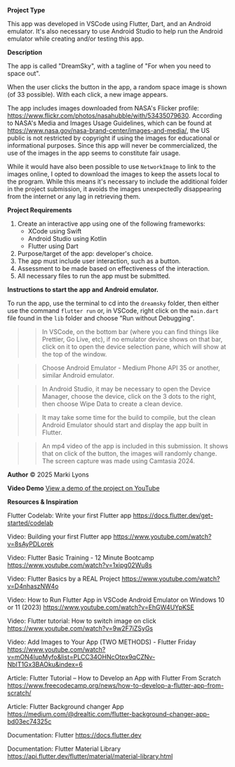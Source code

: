 **Project Type**

This app was developed in VSCode using Flutter, Dart, and an Android emulator. It's
also necessary to use Android Studio to help run the Android emulator while creating 
and/or testing this app.

**Description**

The app is called "DreamSky", with a tagline of "For when you need to space out". 

When the user clicks the button in the app, a random space image is shown (of 33 
possible). With each click, a new image appears. 

The app includes images downloaded from NASA's Flicker profile: 
https://www.flickr.com/photos/nasahubble/with/53435079630. According to NASA's Media
and Images Usage Guidelines, which can be found at 
https://www.nasa.gov/nasa-brand-center/images-and-media/,
the US public is not restricted by copyright if using the images for educational or
informational purposes. Since this app will never be commercialized, the use of the
images in the app seems to constitute fair usage.

While it would have also been possible to use `NetworkImage` to link to the images 
online, I opted to download the images to keep the assets local to the program. While 
this means it's necessary to include the additional folder in the project submission, 
it avoids the images unexpectedly disappearing from the internet or any lag in 
retrieving them.

**Project Requirements**

1. Create an interactive app using one of the following frameworks:
    - XCode using Swift
    - Android Studio using Kotlin
    - Flutter using Dart
2. Purpose/target of the app: developer's choice.
3. The app must include user interaction, such as a button.
4. Assessment to be made based on effectiveness of the interaction.
5. All necessary files to run the app must be submitted.

**Instructions to start the app and Android emulator.**

To run the app, use the terminal to cd into the `dreamsky` folder, then either use the 
command `flutter run` or, in VSCode, right click on the `main.dart` file found in the 
`lib` folder and choose "Run without Debugging".

>> In VSCode, on the bottom bar (where you can find things like Prettier, Go Live, etc),
if no emulator device shows on that bar, click on it to open the device selection pane,
which will show at the top of the window.

>> Choose Android Emulator - Medium Phone API 35 or another, similar Android emulator.

>> In Android Studio, it may be necessary to open the Device Manager, choose the device,
click on the 3 dots to the right, then choose Wipe Data to create a clean device.

>> It may take some time for the build to compile, but the clean Android Emulator should 
start and display the app built in Flutter.

>> An mp4 video of the app is included in this submission. It shows that on click of the 
button, the images will randomly change. The screen capture was made using Camtasia 2024.

**Author**
&copy; 2025 Marki Lyons 

**Video Demo**
[View a demo of the project on YouTube](https://youtu.be/5HLBGb5Tq2A) 

**Resources & Inspiration**

Flutter Codelab: Write your first Flutter app
https://docs.flutter.dev/get-started/codelab

Video: Building your first Flutter app
https://www.youtube.com/watch?v=8sAyPDLorek

Video: Flutter Basic Training - 12 Minute Bootcamp
https://www.youtube.com/watch?v=1xipg02Wu8s

Video: Flutter Basics by a REAL Project
https://www.youtube.com/watch?v=D4nhaszNW4o

Video: How to Run Flutter App in VSCode Android Emulator on Windows 10 or 11 (2023)
https://www.youtube.com/watch?v=EhGW4UYpKSE

Video: Flutter tutorial: How to switch image on click
https://www.youtube.com/watch?v=9w2F7iZSyGs

Video: Add Images to Your App (TWO METHODS) - Flutter Friday
https://www.youtube.com/watch?v=mON4IupMyfo&list=PLCC34OHNcOtpx9qCZNv-NbIT1Gx3BAOku&index=6

Article: Flutter Tutorial – How to Develop an App with Flutter From Scratch
https://www.freecodecamp.org/news/how-to-develop-a-flutter-app-from-scratch/

Article: Flutter Background changer App
https://medium.com/@drealtic.com/flutter-background-changer-app-bd03ec74325c

Documentation: Flutter
https://docs.flutter.dev

Documentation: Flutter Material Library
https://api.flutter.dev/flutter/material/material-library.html
